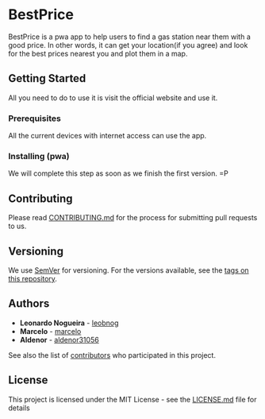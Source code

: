 # BestPrice

BestPrice is a pwa app to help users to find a gas station near them with a good price. In other words, it can get your location(if you agree) and look for the best prices nearest you and plot them in a map.

## Getting Started

All you need to do to use it is visit the official website and use it.

### Prerequisites

All the current devices with internet access can use the app.

### Installing (pwa)

We will complete this step as soon as we finish the first version. =P 


## Contributing

Please read [CONTRIBUTING.md](https://github.com/leobnog/bestprice/blob/master/CONTRIBUTING.md) for the process for submitting pull requests to us.

## Versioning

We use [SemVer](http://semver.org/) for versioning. For the versions available, see the [tags on this repository](https://github.com/leobnog/bestprice/tags). 

## Authors

* **Leonardo Nogueira** - [leobnog](https://github.com/leobnog)
* **Marcelo** - [marcelo](https://github.com/marsiqueira)
* **Aldenor** - [aldenor31056](https://github.com/aldenor31056)

See also the list of [contributors](https://github.com/leobnog/bestprice/graphs/contributors) who participated in this project.

## License

This project is licensed under the MIT License - see the [LICENSE.md](LICENSE.md) file for details

